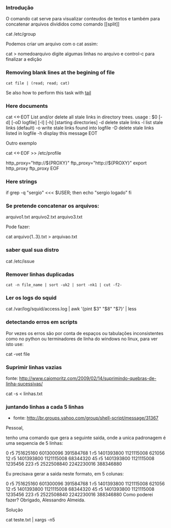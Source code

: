 ### Introdução
O comando cat serve para visualizar conteudos de textos e também para
concatenar arquivos divididos como comando [[split]]

  cat /etc/group

Podemos criar um arquivo com o cat assim:

  cat > nomedoarquivo
  digite algumas
  linhas no arquivo e control-c
  para finalizar a edição

### Removing blank lines at the begining of file

    cat file | (read; read; cat)

Se also how to perform this task with [tail](tail)

### Here documents

cat <<-EOT
  List and/or delete all stale links in directory trees.
  usage : $0 [-d] [-oD logfile] [-l] [-h] [starting directories]
   -d    delete stale links
   -l    list stale links (default)
   -o    write stale links found into logfile
   -D    delete stale links listed in logfile
   -h    display this message
EOT

Outro exemplo

cat <<-EOF >> /etc/profile

http_proxy="http://${PROXY}"
ftp_proxy="http://${PROXY}"
export http_proxy ftp_proxy
EOF

### Here strings

if grep -q "sergio" <<< $USER; then
   echo "sergio logado"
fi

### Se pretende concatenar os arquivos:

  arquivo1.txt arquivo2.txt arquivo3.txt

Pode fazer:

  cat arquivo{1..3}.txt  > arquivao.txt

### saber qual sua distro

cat /etc/issue


### Remover linhas duplicadas

    cat -n file_name | sort -uk2 | sort -nk1 | cut -f2-


### Ler os logs do squid

 cat /var/log/squid/access.log | awk '{pint $3" "$8" "$7}' | less

### detectando erros em scripts
Por vezes os erros são por conta de espaços ou tabulações inconsistentes como no python ou terminadores de linha do windows
no linux, para ver isto use:

cat -vet file

### Suprimir linhas vazias
fonte: http://www.caiomoritz.com/2009/02/14/suprimindo-quebras-de-linha-sucessivas/

cat -s < linhas.txt

### juntando linhas a cada 5 linhas
* fonte: http://br.groups.yahoo.com/group/shell-script/message/31367

Pessoal,

tenho uma comando que gera a seguinte saida, onde a unica padronagem é uma
sequencia de 5 linhas:

0
r5
751625160
601300096
391584768
1
r5
1401393800
1121115008
621056
12
r5
1401393800
1121115008
68344320
45
r5
1401393800
1121115008
1235456
223
r5
2522508840
2242230016
388346880

Eu precisava gerar a saida neste formato, em 5 colunas:

0 r5 751625160 601300096 391584768
1 r5 1401393800 1121115008 621056
12 r5 1401393800 1121115008 68344320
45 r5 1401393800 1121115008 1235456
223 r5 2522508840 2242230016 388346880
Como poderei fazer?
Obrigado,
Alessandro Almeida.

Solução

cat teste.txt | xargs -n5
